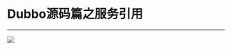 # Dubbo源码篇之服务引用 #
***


![](https://upload-images.jianshu.io/upload_images/1041678-358abe45d733a109.png?imageMogr2/auto-orient/strip%7CimageView2/2/w/700)




























































